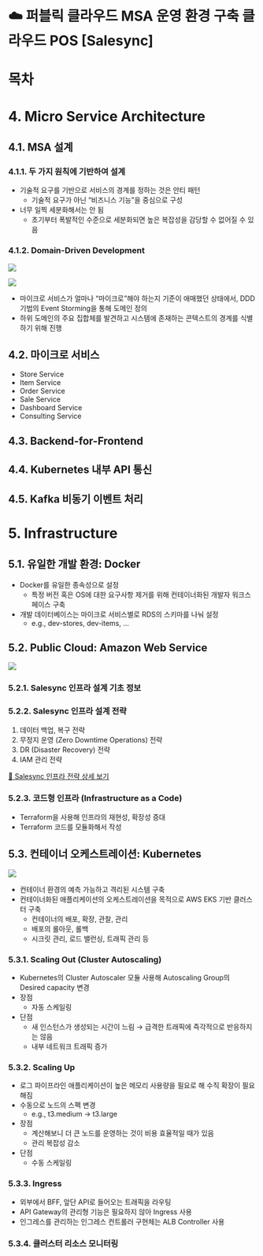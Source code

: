# ☁️ 퍼블릭 클라우드 MSA 운영 환경 구축 클라우드 POS [Salesync]
# 목차

# 4. Micro Service Architecture
## 4.1. MSA 설계
### 4.1.1. 두 가지 원칙에 기반하여 설계

- 기술적 요구를 기반으로 서비스의 경계를 정하는 것은 안티 패턴
    - 기술적 요구가 아닌 “비즈니스 기능”을 중심으로 구성
- 너무 일찍 세분화해서는 안 됨
    - 초기부터 폭발적인 수준으로 세분화되면 높은 복잡성을 감당할 수 없어질 수 있음

### 4.1.2. Domain-Driven Development

![](https://github.com/ssg-salesync/.github/blob/main/assets/event1.jpg)

![](https://github.com/ssg-salesync/.github/blob/main/assets/event2.jpg)

- 마이크로 서비스가 얼마나 “마이크로”해야 하는지 기준이 애매했던 상태에서, DDD 기법의 Event Storming을 통해 도메인 정의
- 하위 도메인의 주요 집합체를 발견하고 시스템에 존재하는 콘텍스트의 경계를 식별하기 위해 진행

## 4.2. 마이크로 서비스

- Store Service
- Item Service
- Order Service
- Sale Service
- Dashboard Service
- Consulting Service

## 4.3. Backend-for-Frontend

## 4.4. Kubernetes 내부 API 통신

## 4.5. Kafka 비동기 이벤트 처리

# 5. Infrastructure
## 5.1. 유일한 개발 환경: Docker
- Docker를 유일한 종속성으로 설정
    - 특정 버전 혹은 OS에 대한 요구사항 제거를 위해 컨테이너화된 개발자 워크스페이스 구축
- 개발 데이터베이스는 마이크로 서비스별로 RDS의 스키마를 나눠 설정
    - e.g., dev-stores, dev-items, …

## 5.2. Public Cloud: Amazon Web Service

![](https://github.com/ssg-salesync/.github/blob/main/assets/aws.png)

### 5.2.1. Salesync 인프라 설계 기초 정보

### 5.2.2. Salesync 인프라 설계 전략

1. 데이터 백업, 복구 전략
2. 무정지 운영 (Zero Downtime Operations) 전략
3. DR (Disaster Recovery) 전략
4. IAM 관리 전략

[📃 Salesync 인프라 전략 상세 보기](https://github.com/ssg-salesync/.github/tree/main/profile/strategy.md)

### 5.2.3. 코드형 인프라 (Infrastructure as a Code)

- Terraform을 사용해 인프라의 재현성, 확장성 증대
- Terraform 코드를 모듈화해서 작성

## 5.3. 컨테이너 오케스트레이션: Kubernetes

![](https://github.com/ssg-salesync/.github/blob/main/assets/k8s.png)

- 컨테이너 환경의 예측 가능하고 격리된 시스템 구축
- 컨테이너화된 애플리케이션의 오케스트레이션을 목적으로 AWS EKS 기반 클러스터 구축
    - 컨테이너의 배포, 확장, 관찰, 관리
    - 배포의 롤아웃, 롤백
    - 시크릿 관리, 로드 밸런싱, 트래픽 관리 등

### 5.3.1. Scaling Out (Cluster Autoscaling)

- Kubernetes의 Cluster Autoscaler 모듈 사용해 Autoscaling Group의 Desired capacity 변경
- 장점
    - 자동 스케일링
- 단점
    - 새 인스턴스가 생성되는 시간이 느림 → 급격한 트래픽에 즉각적으로 반응하지는 않음
    - 내부 네트워크 트래픽 증가

### 5.3.2. Scaling Up

- 로그 파이프라인 애플리케이션이 높은 메모리 사용량을 필요로 해 수직 확장이 필요해짐
- 수동으로 노드의 스펙 변경
    - e.g., t3.medium → t3.large
- 장점
    - 계산해보니 더 큰 노드를 운영하는 것이 비용 효율적일 때가 있음
    - 관리 복잡성 감소
- 단점
    - 수동 스케일링

### 5.3.3. Ingress

- 외부에서 BFF, 앞단 API로 들어오는 트래픽을 라우팅
- API Gateway의 관리형 기능은 필요하지 않아 Ingress 사용
- 인그레스를 관리하는 인그레스 컨트롤러 구현체는 ALB Controller 사용

### 5.3.4. 클러스터 리소스 모니터링
